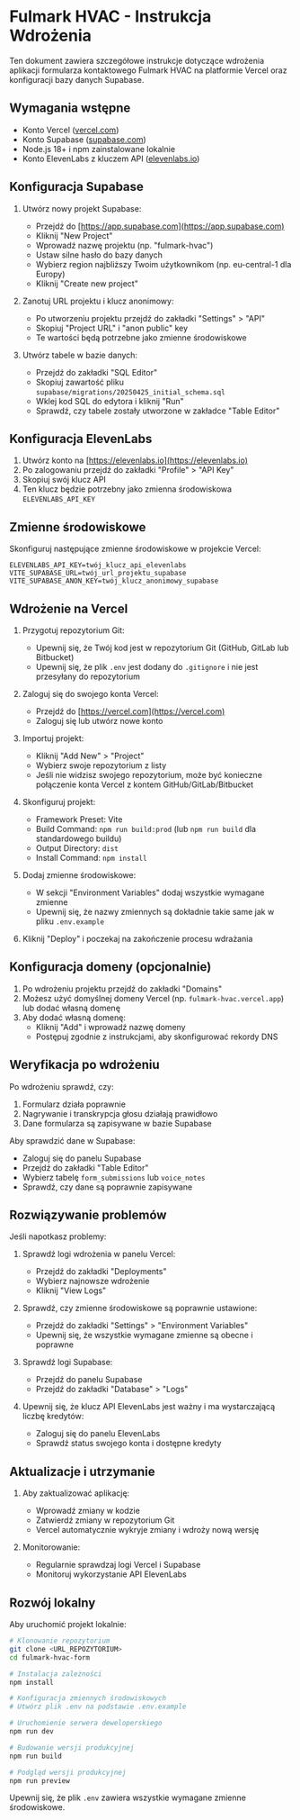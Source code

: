 # Fulmark HVAC - Instrukcja Wdrożenia

Ten dokument zawiera szczegółowe instrukcje dotyczące wdrożenia aplikacji formularza kontaktowego Fulmark HVAC na platformie Vercel oraz konfiguracji bazy danych Supabase.

## Wymagania wstępne

- Konto Vercel ([vercel.com](https://vercel.com))
- Konto Supabase ([supabase.com](https://supabase.com))
- Node.js 18+ i npm zainstalowane lokalnie
- Konto ElevenLabs z kluczem API ([elevenlabs.io](https://elevenlabs.io))

## Konfiguracja Supabase

1. Utwórz nowy projekt Supabase:
   - Przejdź do [https://app.supabase.com](https://app.supabase.com)
   - Kliknij "New Project"
   - Wprowadź nazwę projektu (np. "fulmark-hvac")
   - Ustaw silne hasło do bazy danych
   - Wybierz region najbliższy Twoim użytkownikom (np. eu-central-1 dla Europy)
   - Kliknij "Create new project"

2. Zanotuj URL projektu i klucz anonimowy:
   - Po utworzeniu projektu przejdź do zakładki "Settings" > "API"
   - Skopiuj "Project URL" i "anon public" key
   - Te wartości będą potrzebne jako zmienne środowiskowe

3. Utwórz tabele w bazie danych:
   - Przejdź do zakładki "SQL Editor"
   - Skopiuj zawartość pliku `supabase/migrations/20250425_initial_schema.sql`
   - Wklej kod SQL do edytora i kliknij "Run"
   - Sprawdź, czy tabele zostały utworzone w zakładce "Table Editor"

## Konfiguracja ElevenLabs

1. Utwórz konto na [https://elevenlabs.io](https://elevenlabs.io)
2. Po zalogowaniu przejdź do zakładki "Profile" > "API Key"
3. Skopiuj swój klucz API
4. Ten klucz będzie potrzebny jako zmienna środowiskowa `ELEVENLABS_API_KEY`

## Zmienne środowiskowe

Skonfiguruj następujące zmienne środowiskowe w projekcie Vercel:

```env
ELEVENLABS_API_KEY=twój_klucz_api_elevenlabs
VITE_SUPABASE_URL=twój_url_projektu_supabase
VITE_SUPABASE_ANON_KEY=twój_klucz_anonimowy_supabase
```

## Wdrożenie na Vercel

1. Przygotuj repozytorium Git:
   - Upewnij się, że Twój kod jest w repozytorium Git (GitHub, GitLab lub Bitbucket)
   - Upewnij się, że plik `.env` jest dodany do `.gitignore` i nie jest przesyłany do repozytorium

2. Zaloguj się do swojego konta Vercel:
   - Przejdź do [https://vercel.com](https://vercel.com)
   - Zaloguj się lub utwórz nowe konto

3. Importuj projekt:
   - Kliknij "Add New" > "Project"
   - Wybierz swoje repozytorium z listy
   - Jeśli nie widzisz swojego repozytorium, może być konieczne połączenie konta Vercel z kontem GitHub/GitLab/Bitbucket

4. Skonfiguruj projekt:
   - Framework Preset: Vite
   - Build Command: `npm run build:prod` (lub `npm run build` dla standardowego buildu)
   - Output Directory: `dist`
   - Install Command: `npm install`

5. Dodaj zmienne środowiskowe:
   - W sekcji "Environment Variables" dodaj wszystkie wymagane zmienne
   - Upewnij się, że nazwy zmiennych są dokładnie takie same jak w pliku `.env.example`

6. Kliknij "Deploy" i poczekaj na zakończenie procesu wdrażania

## Konfiguracja domeny (opcjonalnie)

1. Po wdrożeniu projektu przejdź do zakładki "Domains"
2. Możesz użyć domyślnej domeny Vercel (np. `fulmark-hvac.vercel.app`) lub dodać własną domenę
3. Aby dodać własną domenę:
   - Kliknij "Add" i wprowadź nazwę domeny
   - Postępuj zgodnie z instrukcjami, aby skonfigurować rekordy DNS

## Weryfikacja po wdrożeniu

Po wdrożeniu sprawdź, czy:

1. Formularz działa poprawnie
2. Nagrywanie i transkrypcja głosu działają prawidłowo
3. Dane formularza są zapisywane w bazie Supabase

Aby sprawdzić dane w Supabase:

- Zaloguj się do panelu Supabase
- Przejdź do zakładki "Table Editor"
- Wybierz tabelę `form_submissions` lub `voice_notes`
- Sprawdź, czy dane są poprawnie zapisywane

## Rozwiązywanie problemów

Jeśli napotkasz problemy:

1. Sprawdź logi wdrożenia w panelu Vercel:
   - Przejdź do zakładki "Deployments"
   - Wybierz najnowsze wdrożenie
   - Kliknij "View Logs"

2. Sprawdź, czy zmienne środowiskowe są poprawnie ustawione:
   - Przejdź do zakładki "Settings" > "Environment Variables"
   - Upewnij się, że wszystkie wymagane zmienne są obecne i poprawne

3. Sprawdź logi Supabase:
   - Przejdź do panelu Supabase
   - Przejdź do zakładki "Database" > "Logs"

4. Upewnij się, że klucz API ElevenLabs jest ważny i ma wystarczającą liczbę kredytów:
   - Zaloguj się do panelu ElevenLabs
   - Sprawdź status swojego konta i dostępne kredyty

## Aktualizacje i utrzymanie

1. Aby zaktualizować aplikację:
   - Wprowadź zmiany w kodzie
   - Zatwierdź zmiany w repozytorium Git
   - Vercel automatycznie wykryje zmiany i wdroży nową wersję

2. Monitorowanie:
   - Regularnie sprawdzaj logi Vercel i Supabase
   - Monitoruj wykorzystanie API ElevenLabs

## Rozwój lokalny

Aby uruchomić projekt lokalnie:

```bash
# Klonowanie repozytorium
git clone <URL_REPOZYTORIUM>
cd fulmark-hvac-form

# Instalacja zależności
npm install

# Konfiguracja zmiennych środowiskowych
# Utwórz plik .env na podstawie .env.example

# Uruchomienie serwera deweloperskiego
npm run dev

# Budowanie wersji produkcyjnej
npm run build

# Podgląd wersji produkcyjnej
npm run preview
```

Upewnij się, że plik `.env` zawiera wszystkie wymagane zmienne środowiskowe.

